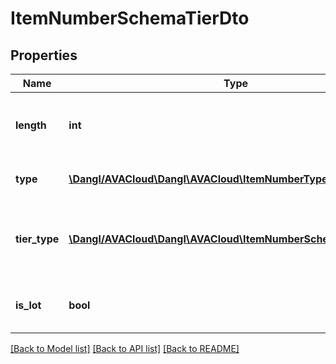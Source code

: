 # ItemNumberSchemaTierDto

## Properties
Name | Type | Description | Notes
------------ | ------------- | ------------- | -------------
**length** | **int** | The (maximum) length for this tier. Will not accept a length less than 1. Defaults to 1 if length less than one is specified. | 
**type** | [**\Dangl/AVACloud\Dangl\AVACloud\ItemNumberTypeDto**](ItemNumberTypeDto.md) | This ItemNumberSchemaTier&#39;s type. | 
**tier_type** | [**\Dangl/AVACloud\Dangl\AVACloud\ItemNumberSchemaTierTypeDto**](ItemNumberSchemaTierTypeDto.md) | This specifies which ItemNumberSchemaTierType this tier represents. This can be, for example, a group tier / level, a position level or a lot level. | 
**is_lot** | **bool** | Indicates if this tier represents a lot. See the documentation for more information about lots. | 

[[Back to Model list]](../README.md#documentation-for-models) [[Back to API list]](../README.md#documentation-for-api-endpoints) [[Back to README]](../README.md)


